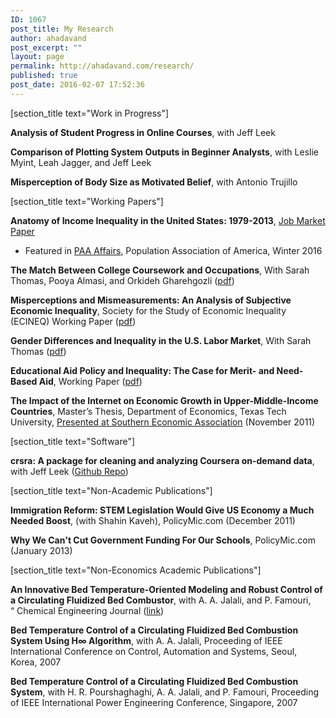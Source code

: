 ```yaml
---
ID: 1067
post_title: My Research
author: ahadavand
post_excerpt: ""
layout: page
permalink: http://ahadavand.com/research/
published: true
post_date: 2016-02-07 17:52:36
---
```

[section_title text="Work in Progress"]

**Analysis of Student Progress in Online Courses**, with Jeff Leek

**Comparison of Plotting System Outputs in Beginner Analysts**, with Leslie Myint, Leah Jagger, and Jeff Leek

**Misperception of Body Size as Motivated Belief**, with Antonio Trujillo

[section_title text="Working Papers"]

**Anatomy of Income Inequality in the United States: 1979-2013**, [Job Market Paper][1]

*   Featured in [PAA Affairs][2], Population Association of America, Winter 2016

**The Match Between College Coursework and Occupations**, With Sarah Thomas, Pooya Almasi, and Orkideh Gharehgozli ([pdf][3])

**Misperceptions and Mismeasurements: An Analysis of Subjective Economic Inequality**, Society for the Study of Economic Inequality (ECINEQ) Working Paper ([pdf][4])

**Gender Differences and Inequality in the U.S. Labor Market**, With Sarah Thomas ([pdf][5])

**Educational Aid Policy and Inequality: The Case for Merit- and Need-Based Aid**, Working Paper ([pdf][6])

**The Impact of the Internet on Economic Growth in Upper-Middle-Income Countries**, Master’s Thesis, Department of Economics, Texas Tech University, <a href="http://archive.southernecon.org/sea2011/User/ProgramParticipantSessions.php_AuthorID=5004.html" target="_blank" rel="noopener">Presented at Southern Economic Association</a> (November 2011)

[section_title text="Software"]

**crsra: A package for cleaning and analyzing Coursera on-demand data**, with Jeff Leek ([Github Repo][7])

[section_title text="Non-Academic Publications"]

**Immigration Reform: STEM Legislation Would Give US Economy a Much Needed Boost**, (with Shahin Kaveh), PolicyMic.com (December 2011)

**Why We Can't Cut Government Funding For Our Schools**, PolicyMic.com (January 2013)

[section_title text="Non-Economics Academic Publications"]

**An Innovative Bed Temperature-Oriented Modeling and Robust Control of a Circulating Fluidized Bed Combustor**, with A. A. Jalali, and P. Famouri, “ Chemical Engineering Journal ([link][8])

**Bed Temperature Control of a Circulating Fluidized Bed Combustion System Using H∞ Algorithm**, with A. A. Jalali, Proceeding of IEEE International Conference on Control, Automation and Systems, Seoul, Korea, 2007

**Bed Temperature Control of a Circulating Fluidized Bed Combustion System**, with H. R. Pourshaghaghi, A. A. Jalali, and P. Famouri, Proceeding of IEEE International Power Engineering Conference, Singapore, 2007

 [1]: http://www.lisdatacenter.org/wps/liswps/686.pdf
 [2]: http://www.populationassociation.org/wp-content/uploads/PAA-Winter17.rev_.pdf
 [3]: https://ssrn.com/abstract=3008961
 [4]: http://www.ecineq.org/milano/WP/ECINEQ2017-449.pdf
 [5]: http://ahadavand.com/wp-content/uploads/2017/04/Gender_Inequality__AER-2.pdf
 [6]: http://ssrn.com/abstract=3079711
 [7]: https://github.com/jhudsl/crsra
 [8]: http://www.sciencedirect.com/science/article/pii/S1385894707007693